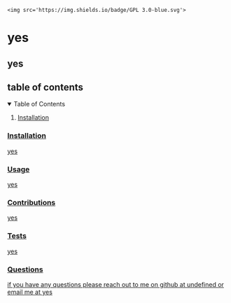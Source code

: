  
    <img src='https://img.shields.io/badge/GPL 3.0-blue.svg'>
<h1> yes </h1>
<h2> yes </h2>
<h2> table of contents</h2>
<details open='open'> 
<summary> Table of Contents
</summary>
<ol>
<li><a href= "#installation"> Installation
</li></ol></details>

<h3 id='installation'> Installation </h3> 
<p> yes</p>

<h3 id='usage'> Usage </h3> 
<p>yes </p>

<h3 id='contributions'> Contributions </h3> 
<p> yes</p>

<h3 id='tests'> Tests </h3> 
<p>yes</p>

<h3 id='questions'> Questions </h3> 
<p> if you have any questions please reach out to me on github at undefined or email me at yes </p>
    
    